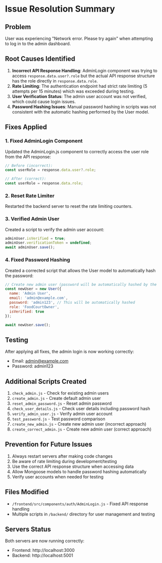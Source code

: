 # Issue Resolution Summary

## Problem
User was experiencing "Network error. Please try again" when attempting to log in to the admin dashboard.

## Root Causes Identified
1. **Incorrect API Response Handling**: AdminLogin component was trying to access `response.data.user?.role` but the actual API response structure has the role directly in `response.data.role`.
2. **Rate Limiting**: The authentication endpoint had strict rate limiting (5 attempts per 15 minutes) which was exceeded during testing.
3. **User Verification Status**: The admin user account was not verified, which could cause login issues.
4. **Password Hashing Issues**: Manual password hashing in scripts was not consistent with the automatic hashing performed by the User model.

## Fixes Applied

### 1. Fixed AdminLogin Component
Updated the AdminLogin.js component to correctly access the user role from the API response:
```javascript
// Before (incorrect):
const userRole = response.data.user?.role;

// After (correct):
const userRole = response.data.role;
```

### 2. Reset Rate Limiter
Restarted the backend server to reset the rate limiting counters.

### 3. Verified Admin User
Created a script to verify the admin user account:
```javascript
adminUser.isVerified = true;
adminUser.verificationToken = undefined;
await adminUser.save();
```

### 4. Fixed Password Hashing
Created a corrected script that allows the User model to automatically hash the password:
```javascript
// Create new admin user (password will be automatically hashed by the model)
const newUser = new User({
  name: 'Admin User',
  email: 'admin@example.com',
  password: 'admin123', // This will be automatically hashed
  role: 'FoodCourtOwner',
  isVerified: true
});

await newUser.save();
```

## Testing
After applying all fixes, the admin login is now working correctly:
- Email: admin@example.com
- Password: admin123

## Additional Scripts Created
1. `check_admin.js` - Check for existing admin users
2. `create_admin.js` - Create default admin user
3. `reset_admin_password.js` - Reset admin password
4. `check_user_details.js` - Check user details including password hash
5. `verify_admin_user.js` - Verify admin user account
6. `test_password.js` - Test password comparison
7. `create_new_admin.js` - Create new admin user (incorrect approach)
8. `create_correct_admin.js` - Create new admin user (correct approach)

## Prevention for Future Issues
1. Always restart servers after making code changes
2. Be aware of rate limiting during development/testing
3. Use the correct API response structure when accessing data
4. Allow Mongoose models to handle password hashing automatically
5. Verify user accounts when needed for testing

## Files Modified
- `/frontend/src/components/auth/AdminLogin.js` - Fixed API response handling
- Multiple scripts in `/backend/` directory for user management and testing

## Servers Status
Both servers are now running correctly:
- Frontend: http://localhost:3000
- Backend: http://localhost:5001
